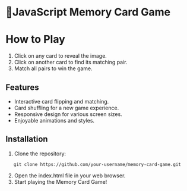 ﻿# 🚀JavaScript Memory Card Game

# How to Play
1. Click on any card to reveal the image.
2. Click on another card to find its matching pair.
3. Match all pairs to win the game.

## Features
* Interactive card flipping and matching.
* Card shuffling for a new game experience.
* Responsive design for various screen sizes.
* Enjoyable animations and styles.

## Installation
1. Clone the repository:
```
   git clone https://github.com/your-username/memory-card-game.git
```
2. Open the index.html file in your web browser.
3. Start playing the Memory Card Game!
